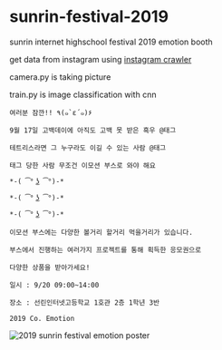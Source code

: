 # sunrin-festival-2019
sunrin internet highschool festival 2019 emotion booth

get data from instagram using [instagram crawler](https://github.com/gtg7784/instagram_crawler)

camera.py is taking picture

train.py is image classification with cnn

```
여러분 잠깐!! ٩(๑`ε´๑)۶

9월 17일 고백데이에 아직도 고백 못 받은 흑우 @태그

테트리스라면 그 누구라도 이길 수 있는 사람 @태그

태그 당한 사람 무조건 이모션 부스로 와야 해요

*-( ͡° ͜ʖ ͡°)-*

*-( ͡° ͜ʖ ͡°)-*

*-( ͡° ͜ʖ ͡°)-*

이모션 부스에는 다양한 볼거리 할거리 먹을거리가 있습니다.

부스에서 진행하는 여러가지 프로젝트를 통해 획득한 응모권으로

다양한 상품을 받아가세요!

일시 : 9/20 09:00~14:00

장소 : 선린인터넷고등학교 1호관 2층 1학년 3반

2019 Co. Emotion
```
![2019 sunrin festival emotion poster](https://scontent-icn1-1.xx.fbcdn.net/v/t1.0-9/70876076_1061202024087192_7703184082015879168_n.jpg?_nc_cat=105&_nc_oc=AQmgLd6kSR9gOVqSATxRW4Ku3wSloWtVe9zrAXCjmp1iFMUN6Y5CFKNCCDAB2oIvneY&_nc_ht=scontent-icn1-1.xx&oh=2499c79cee2db064e14a944c19efc8d0&oe=5DF15302)